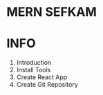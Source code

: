 # MERN SEFKAM

# INFO

1. Introduction
2. Install Tools
3. Create React App
4. Create Git Repository
